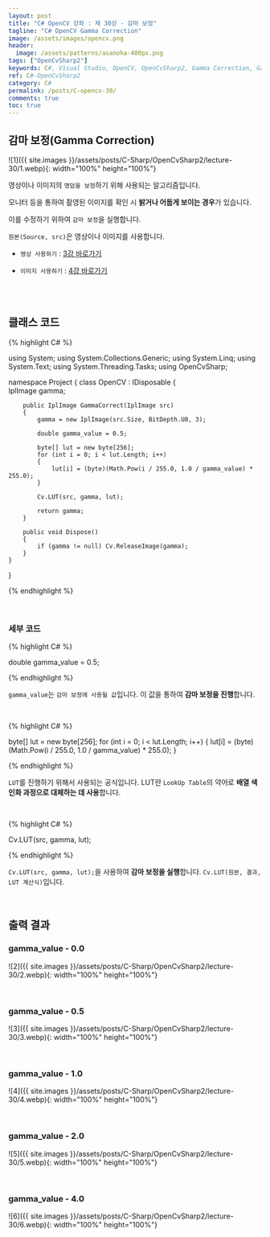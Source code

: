 ```yaml
---
layout: post
title: "C# OpenCV 강좌 : 제 30강 - 감마 보정"
tagline: "C# OpenCV Gamma Correction"
image: /assets/images/opencv.png
header:
  image: /assets/patterns/asanoha-400px.png
tags: ["OpenCvSharp2"]
keywords: C#, Visual Studio, OpenCV, OpenCvSharp2, Gamma Correction, Gamma
ref: C#-OpenCvSharp2
category: C#
permalink: /posts/C-opencv-30/
comments: true
toc: true
---
```


## 감마 보정(Gamma Correction)

![1]({{ site.images }}/assets/posts/C-Sharp/OpenCvSharp2/lecture-30/1.webp){: width="100%" height="100%"}

영상이나 이미지의 `명암을 보정`하기 위해 사용되는 알고리즘입니다.

모니터 등을 통하여 촬영된 이미지를 확인 시 **밝거나 어둡게 보이는 경우**가 있습니다.

이를 수정하기 위하여 `감마 보정`을 실행합니다.

`원본(Source, src)`은 영상이나 이미지를 사용합니다.

- `영상 사용하기` : [3강 바로가기][3강]

- `이미지 사용하기` : [4강 바로가기][4강]

<br>
<br>

## 클래스 코드


{% highlight C# %}

using System;
using System.Collections.Generic;
using System.Linq;
using System.Text;
using System.Threading.Tasks;
using OpenCvSharp;

namespace Project
{
    class OpenCV : IDisposable
    {  
        IplImage gamma;
         
        public IplImage GammaCorrect(IplImage src)
        {
            gamma = new IplImage(src.Size, BitDepth.U8, 3);
            
            double gamma_value = 0.5;

            byte[] lut = new byte[256];
            for (int i = 0; i < lut.Length; i++)
            {
                lut[i] = (byte)(Math.Pow(i / 255.0, 1.0 / gamma_value) * 255.0);
            }

            Cv.LUT(src, gamma, lut);

            return gamma;
        }
                   
        public void Dispose()
        {
            if (gamma != null) Cv.ReleaseImage(gamma);
        }
    }
}

{% endhighlight %}

<br>

### 세부 코드


{% highlight C# %}

double gamma_value = 0.5;

{% endhighlight %}

`gamma_value`는 `감마 보정에 사용될 값`입니다. 이 값을 통하여 **감마 보정을 진행**합니다.

<br>

{% highlight C# %}

byte[] lut = new byte[256];
for (int i = 0; i < lut.Length; i++)
{
    lut[i] = (byte)(Math.Pow(i / 255.0, 1.0 / gamma_value) * 255.0);
}

{% endhighlight %}

`LUT`를 진행하기 위해서 사용되는 공식입니다. LUT란 `LookUp Table`의 약어로 **배열 색인화 과정으로 대체하는 데 사용**합니다.

<br>

{% highlight C# %}

Cv.LUT(src, gamma, lut);

{% endhighlight %}

`Cv.LUT(src, gamma, lut);`을 사용하여 **감마 보정을 실행**합니다. `Cv.LUT(원본, 결과, LUT 계산식)`입니다.

<br>

## 출력 결과


### gamma_value - 0.0
![2]({{ site.images }}/assets/posts/C-Sharp/OpenCvSharp2/lecture-30/2.webp){: width="100%" height="100%"}

<br>

### gamma_value - 0.5
![3]({{ site.images }}/assets/posts/C-Sharp/OpenCvSharp2/lecture-30/3.webp){: width="100%" height="100%"}

<br>

### gamma_value - 1.0
![4]({{ site.images }}/assets/posts/C-Sharp/OpenCvSharp2/lecture-30/4.webp){: width="100%" height="100%"}

<br>

### gamma_value - 2.0
![5]({{ site.images }}/assets/posts/C-Sharp/OpenCvSharp2/lecture-30/5.webp){: width="100%" height="100%"}

<br>

### gamma_value - 4.0
![6]({{ site.images }}/assets/posts/C-Sharp/OpenCvSharp2/lecture-30/6.webp){: width="100%" height="100%"}

[3강]: https://076923.github.io/posts/C-opencv-3/
[4강]: https://076923.github.io/posts/C-opencv-4/

